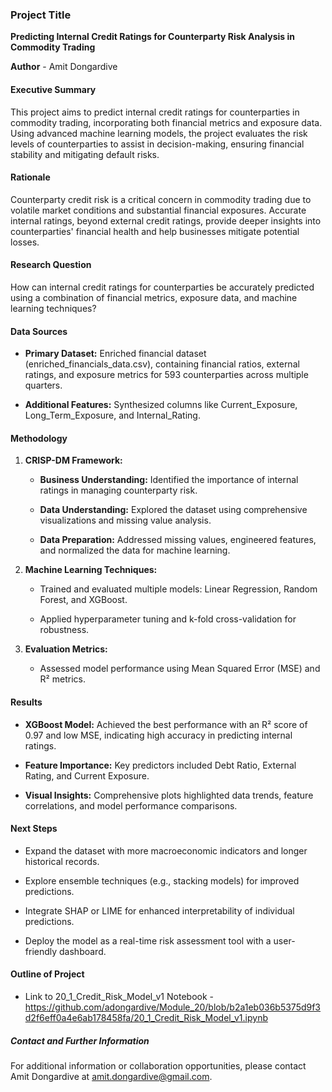 ### **Project Title**

**Predicting Internal Credit Ratings for Counterparty Risk Analysis in Commodity Trading**

**Author** - Amit Dongardive

#### **Executive Summary**

This project aims to predict internal credit ratings for counterparties in commodity trading, incorporating both financial metrics and exposure data. Using advanced machine learning models, the project evaluates the risk levels of counterparties to assist in decision-making, ensuring financial stability and mitigating default risks.

#### **Rationale**

Counterparty credit risk is a critical concern in commodity trading due to volatile market conditions and substantial financial exposures. Accurate internal ratings, beyond external credit ratings, provide deeper insights into counterparties' financial health and help businesses mitigate potential losses.

#### **Research Question**

How can internal credit ratings for counterparties be accurately predicted using a combination of financial metrics, exposure data, and machine learning techniques?

#### **Data Sources**

*   **Primary Dataset:** Enriched financial dataset (enriched\_financials\_data.csv), containing financial ratios, external ratings, and exposure metrics for 593 counterparties across multiple quarters.
    
*   **Additional Features:** Synthesized columns like Current\_Exposure, Long\_Term\_Exposure, and Internal\_Rating.
    

#### **Methodology**

1.  **CRISP-DM Framework:**
    
    *   **Business Understanding:** Identified the importance of internal ratings in managing counterparty risk.
        
    *   **Data Understanding:** Explored the dataset using comprehensive visualizations and missing value analysis.
        
    *   **Data Preparation:** Addressed missing values, engineered features, and normalized the data for machine learning.
        
2.  **Machine Learning Techniques:**
    
    *   Trained and evaluated multiple models: Linear Regression, Random Forest, and XGBoost.
        
    *   Applied hyperparameter tuning and k-fold cross-validation for robustness.
        
3.  **Evaluation Metrics:**
    
    *   Assessed model performance using Mean Squared Error (MSE) and R² metrics.
        

#### **Results**

*   **XGBoost Model:** Achieved the best performance with an R² score of 0.97 and low MSE, indicating high accuracy in predicting internal ratings.
    
*   **Feature Importance:** Key predictors included Debt Ratio, External Rating, and Current Exposure.
    
*   **Visual Insights:** Comprehensive plots highlighted data trends, feature correlations, and model performance comparisons.
    

#### **Next Steps**

*   Expand the dataset with more macroeconomic indicators and longer historical records.
    
*   Explore ensemble techniques (e.g., stacking models) for improved predictions.
    
*   Integrate SHAP or LIME for enhanced interpretability of individual predictions.
    
*   Deploy the model as a real-time risk assessment tool with a user-friendly dashboard.
    

#### **Outline of Project**

*   Link to 20_1_Credit_Risk_Model_v1 Notebook - https://github.com/adongardive/Module_20/blob/b2a1eb036b5375d9f3d2f6eff0a4e6ab178458fa/20_1_Credit_Risk_Model_v1.ipynb
    

##### **Contact and Further Information**

For additional information or collaboration opportunities, please contact Amit Dongardive at amit.dongardive@gmail.com.
